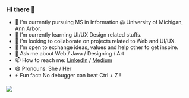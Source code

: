 ### Hi there 👋

- 🔭 I’m currently pursuing MS in Information @ University of Michigan, Ann Arbor.
- 🌱 I’m currently learning UI/UX Design related stuffs.
- 👯 I’m looking to collaborate on projects related to Web and UI/UX.
- 🤔 I’m open to exchange ideas, values and help other to get inspire.
- 💬 Ask me about Web / Java / Designing / Art
- 📫 How to reach me: [LinkedIn](https://www.linkedin.com/in/shaiviganatra/) / [Medium](https://medium.com/@shaiviganatra)
- 😄 Pronouns: She / Her
- ⚡ Fun fact: No debugger can beat Ctrl + Z !

<img src="https://github-readme-stats.vercel.app/api?username=shaiviganatra&&show_icons=true&title_color=ffffff&icon_color=bb2acf&text_color=daf7dc&bg_color=151515">
